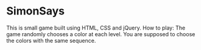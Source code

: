 # SimonSays
This is small game built using HTML, CSS and jQuery.
How to play:
The game randomly chooses a color at each level. You are supposed to choose the colors with the same sequence.
